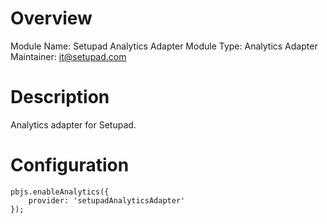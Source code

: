 # Overview

Module Name: Setupad Analytics Adapter
Module Type: Analytics Adapter
Maintainer: it@setupad.com

# Description

Analytics adapter for Setupad.

# Configuration

```
pbjs.enableAnalytics({
    provider: 'setupadAnalyticsAdapter'
});
```
